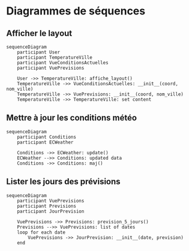 # Diagrammes de séquences

## Afficher le layout
```mermaid
sequenceDiagram
    participant User
    participant TemperatureVille
    participant VueConditionsActuelles
    participant VuePrevisions

    User ->> TemperatureVille: affiche_layout()
    TemperatureVille ->> VueConditionsActuelles: __init__(coord, nom_ville)
    TemperatureVille ->> VuePrevisions: __init__(coord, nom_ville)
    TemperatureVille ->> TemperatureVille: set content
```

## Mettre à jour les conditions météo
```mermaid
sequenceDiagram
    participant Conditions
    participant ECWeather

    Conditions ->> ECWeather: update()
    ECWeather -->> Conditions: updated data
    Conditions ->> Conditions: maj()
```

## Lister les jours des prévisions
```mermaid
sequenceDiagram
    participant VuePrevisions
    participant Previsions
    participant JourPrevision

    VuePrevisions ->> Previsions: prevision_5_jours()
    Previsions -->> VuePrevisions: list of dates
    loop for each date
        VuePrevisions ->> JourPrevision: __init__(date, prevision)
    end
```